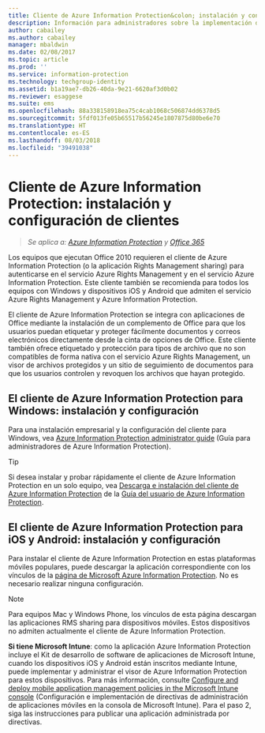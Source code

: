 ```yaml
---
title: Cliente de Azure Information Protection&colon; instalación y configuración
description: Información para administradores sobre la implementación del cliente de Azure Information Protection en dispositivos móviles y equipos con Windows.
author: cabailey
ms.author: cabailey
manager: mbaldwin
ms.date: 02/08/2017
ms.topic: article
ms.prod: ''
ms.service: information-protection
ms.technology: techgroup-identity
ms.assetid: b1a19ae7-db26-40da-9e21-6620af3d0b02
ms.reviewer: esaggese
ms.suite: ems
ms.openlocfilehash: 88a338158918ea75c4cab1068c506874dd6378d5
ms.sourcegitcommit: 5fdf013fe05b65517b56245e1807875d80be6e70
ms.translationtype: HT
ms.contentlocale: es-ES
ms.lasthandoff: 08/03/2018
ms.locfileid: "39491038"
---
```

# <a name="azure-information-protection-client-installation-and-configuration-for-clients"></a>Cliente de Azure Information Protection: instalación y configuración de clientes

>*Se aplica a: [Azure Information Protection](https://azure.microsoft.com/pricing/details/information-protection) y [Office 365](http://download.microsoft.com/download/E/C/F/ECF42E71-4EC0-48FF-AA00-577AC14D5B5C/Azure_Information_Protection_licensing_datasheet_EN-US.pdf)*

Los equipos que ejecutan Office 2010 requieren el cliente de Azure Information Protection (o la aplicación Rights Management sharing) para autenticarse en el servicio Azure Rights Management y en el servicio Azure Information Protection. Este cliente también se recomienda para todos los equipos con Windows y dispositivos iOS y Android que admiten el servicio Azure Rights Management y Azure Information Protection. 

El cliente de Azure Information Protection se integra con aplicaciones de Office mediante la instalación de un complemento de Office para que los usuarios puedan etiquetar y proteger fácilmente documentos y correos electrónicos directamente desde la cinta de opciones de Office. Este cliente también ofrece etiquetado y protección para tipos de archivo que no son compatibles de forma nativa con el servicio Azure Rights Management, un visor de archivos protegidos y un sitio de seguimiento de documentos para que los usuarios controlen y revoquen los archivos que hayan protegido.

## <a name="the-azure-information-protection-client-for-windows-installation-and-configuration"></a>El cliente de Azure Information Protection para Windows: instalación y configuración
Para una instalación empresarial y la configuración del cliente para Windows, vea [Azure Information Protection administrator guide](./rms-client/client-admin-guide.md) (Guía para administradores de Azure Information Protection).

> [!TIP]
> Si desea instalar y probar rápidamente el cliente de Azure Information Protection en un solo equipo, vea [Descarga e instalación del cliente de Azure Information Protection](./rms-client/install-client-app.md) de la [Guía del usuario de Azure Information Protection](./rms-client/client-user-guide.md).

## <a name="the-azure-information-protection-client-for-ios-and-android-installation-and-management"></a>El cliente de Azure Information Protection para iOS y Android: instalación y configuración
Para instalar el cliente de Azure Information Protection en estas plataformas móviles populares, puede descargar la aplicación correspondiente con los vínculos de la [página de Microsoft Azure Information Protection](http://go.microsoft.com/fwlink/?LinkId=303970). No es necesario realizar ninguna configuración.

> [!NOTE]
> Para equipos Mac y Windows Phone, los vínculos de esta página descargan las aplicaciones RMS sharing para dispositivos móviles. Estos dispositivos no admiten actualmente el cliente de Azure Information Protection.

**Si tiene Microsoft Intune**: como la aplicación Azure Information Protection incluye el Kit de desarrollo de software de aplicaciones de Microsoft Intune, cuando los dispositivos iOS y Android están inscritos mediante Intune, puede implementar y administrar el visor de Azure Information Protection para estos dispositivos. Para más información, consulte [Configure and deploy mobile application management policies in the Microsoft Intune console](/intune/deploy-use/configure-and-deploy-mobile-application-management-policies-in-the-microsoft-intune-console) (Configuración e implementación de directivas de administración de aplicaciones móviles en la consola de Microsoft Intune). Para el paso 2, siga las instrucciones para publicar una aplicación administrada por directivas.



